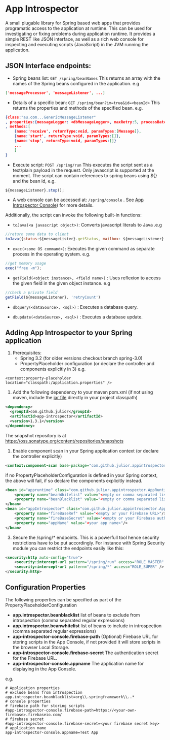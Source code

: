 App Introspector
================

A small plugable library for Spring based web apps that provides programatic access to the application at runtime. This can be used for investigating or fixing problems during application runtime. It provides a simple REST like JSON interface, as well as a rich web console for inspecting and executing scripts (JavaScript) in the JVM running the application.


JSON Interface endpoints:
--------------------------

* Spring beans list: `GET /spring/beanNames`
This returns an array with the names of the Spring beans configured in the application. e.g
```json
['messageProcessor', 'messageListener', ...]
```

* Details of a specific bean: `GET /spring/bean?im=true&id=<beanId>`
This returns the properties and methods of the specified bean. e.g.
```json
{class:"au.com...GenericMessageListener"
, properties:{messageLogger: <dbMessageLogger>, maxRetry:5, processBatchSize:2}
, methods:[
	{name:'receive', returnType:void, paramTypes:[Message]},
	{name:'start', returnType:void, paramTypes:[]},
	{name:'stop', returnType:void, paramTypes:[]}
	...
	]
}
```

* Execute script: `POST /spring/run`
This executes the script sent as a text/plain payload in the request. Only javascript is supported at the moment. The script can contain references to spring beans using ${} and the bean id, e.g.
```javascript
${messageListener}.stop();
```

* A web console can be accessed at: `/spring/console` . See [App Introspector Console](https://github.com/julior/app-introspector/wiki/app-introspector-Console)) for more details.

Additionally, the script can invoke the following built-in functions:	 

 * `toJava(<a javascript object>)`: Converts javascript literals to Java .e.g
```javascript
//return some data to client
toJava({status:${messageLister}.getStatus, mailbox: ${messageListener}.getMailboxSize()});
```

 * `exec(<some OS command>)`: Executes the given command as separate process in the operating system. e.g.
```javascript
//get memory usage
exec("free -m");
```		

 * `getField(<object instance>, <field name>)` : Uses reflexion to access the given field in the given object instance. e.g
```javascript
//check a private field
getField(${messageListener}, 'retryCount')
```

 * `dbquery(<dataSource>, <sql>)` : Executes a database query.

 * `dbupdate(<dataSource>, <sql>)` : Executes a database update.



Adding App Introspector to your Spring application
--------------------------
1. Prerequisites:
	+ Spring 3.2 (for older versions checkout branch spring-3.0)
	+ PropertyPlaceholder configuration (or declare the controller and components explicitly in 3) e.g.
```
<context:property-placeholder location="classpath:/application.properties" />
```
1. Add the following dependency to your maven pom.xml (if not using maven, include the [jar file](https://oss.sonatype.org/content/repositories/snapshots/com/github/julior/app-introspector) directly in your project classpath)
```xml
<dependency>
  <groupId>com.github.julior</groupId>
  <artifactId>app-introspector</artifactId>
  <version>1.3.1</version>
</dependency>	
```
The snapshot repository is at https://oss.sonatype.org/content/repositories/snapshots

1. Enable component scan in your Spring application context (or declare the controller explicitly)
```xml
<context:component-scan base-package="com.github.julior.appintrospector" />
```
if no PropertyPlaceholderConfiguration is defined in your Spring context, the above will fail, if so declare the components explicitly instead.
```xml
<bean id="appruntime" class="com.github.julior.appintrospector.AppRuntime">
	<property name="beanWhitelist" value="<empty or comma separated list of bean names to include>"/>
	<property name="beanBlacklist" value="<empty or comma separated list of bean names to exclude>"/>
</bean>
<bean id="appIntrospector" class="com.github.julior.appintrospector.AppIntrospector">
	<property name="fireBaseRef" value="<empty or your Firebase URL>"/>
	<property name="fireBaseSecret" value="<empty or your Firebase auth secret>"/>
	<property name="appName" value="<your app name>"/>
</bean>
```

3. Secure the /spring/* endpoints. This is a powerfull tool hence security restrictions have to be put accordingly. For instance with Spring Security module you can restrict the endpoints easily like this:
```xml
<security:http auto-config="true">
    <security:intercept-url pattern="/spring/run" access="ROLE_MASTER" />
    <security:intercept-url pattern="/spring/*" access="ROLE_SUPER" />
</security:http>
```

Configuration Properties
-----------------------------------------
The following properties can be specified as part of the PropertyPlaceholderConfiguration
* <b>app.introspector.beanblacklist</b> list of beans to exclude from introspection (comma separated regular expressions)
* <b>app.introspector.beanwhitelist</b> list of beans to include in introspection (comma separated regular expressions)
* <b>app-introspector-console.firebase-path</b> (Optional) Firebase URL for storing scripts in the App Console, if not provided it will store scripts in the browser Local Storage.
* <b>app-introspector-console.firebase-secret</b> The authentication secret for the Firebase URL.
* <b>app-introspector-console.appname</b> The application name for displaying in the App Console.

e.g.

```
# Application properties
# exclude beans from introspection
app.introspector.beanblacklist=org\\.springframework\\..*
# console properties
# firebase path for storing scripts
#app-introspector-console.firebase-path=https://<your-own-firebase>.firebaseio.com/
# firebase secret
#app-introspector-console.firebase-secret=<your firebase secret key>
# application name
app-introspector-console.appname=Test App
```



